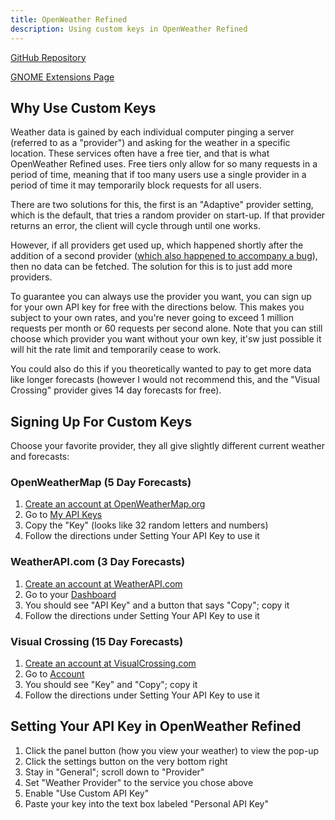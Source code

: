 ```yaml
---
title: OpenWeather Refined
description: Using custom keys in OpenWeather Refined
---
```


[GitHub Repository](https://github.com/penguin-teal/gnome-openweather/)

[GNOME Extensions Page](https://extensions.gnome.org/extension/6655/)

## Why Use Custom Keys

Weather data is gained by each individual computer pinging a server
(referred to as a "provider") and asking for the weather in a specific
location. These services often have a free tier, and that is what OpenWeather
Refined uses. Free tiers only allow for so many requests in a period of time,
meaning that if too many users use a single provider in a period of time
it may temporarily block requests for all users.

There are two solutions for this, the first is an "Adaptive" provider setting,
which is the default, that tries a random provider on start-up. If that
provider returns an error, the client will cycle through until one works.

However, if all providers get used up, which happened shortly after the
addition of a second provider ([which also happened to accompany a
bug](https://github.com/penguin-teal/gnome-openweather/issues/32)), then no
data can be fetched. The solution for this is to just add more providers.

To guarantee you can always use the provider you want, you can sign up for
your own API key for free with the directions below. This makes you subject
to your own rates, and you're never going to exceed 1 million requests per
month or 60 requests per second alone. Note that you can still choose which
provider you want without your own key, it'sw just possible it will hit the
rate limit and temporarily cease to work.

You could also do this if you
theoretically wanted to pay to get more data like longer forecasts (however
I would not recommend this, and the "Visual Crossing" provider gives 14
day forecasts for free).

## Signing Up For Custom Keys

Choose your favorite provider, they all give slightly different current
weather and forecasts:

### OpenWeatherMap (5 Day Forecasts)

1. [Create an account at OpenWeatherMap.org](https://home.openweathermap.org/users/sign_up)
2. Go to [My API Keys](https://home.openweathermap.org/api_keys)
3. Copy the "Key" (looks like 32 random letters and numbers)
4. Follow the directions under Setting Your API Key to use it

### WeatherAPI.com (3 Day Forecasts)

1. [Create an account at WeatherAPI.com](https://www.weatherapi.com/signup.aspx)
2. Go to your [Dashboard](https://www.weatherapi.com/my/)
3. You should see "API Key" and a button that says "Copy"; copy it
4. Follow the directions under Setting Your API Key to use it

### Visual Crossing (15 Day Forecasts)

1. [Create an account at VisualCrossing.com](https://www.visualcrossing.com/sign-up)
2. Go to [Account](https://www.visualcrossing.com/account)
3. You should see "Key" and "Copy"; copy it
4. Follow the directions under Setting Your API Key to use it

## Setting Your API Key in OpenWeather Refined

1. Click the panel button (how you view your weather) to view the pop-up
2. Click the settings button on the very bottom right
3. Stay in "General"; scroll down to "Provider"
4. Set "Weather Provider" to the service you chose above
5. Enable "Use Custom API Key"
6. Paste your key into the text box labeled "Personal API Key"

